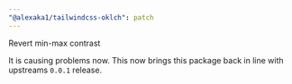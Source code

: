 ```yaml
---
"@alexaka1/tailwindcss-oklch": patch
---
```


Revert min-max contrast

It is causing problems now. This now brings this package back in line with upstreams `0.0.1` release.

